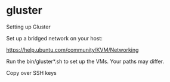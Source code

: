 # gluster
Setting up Gluster

Set up a bridged network on your host:

https://help.ubuntu.com/community/KVM/Networking

Run the bin/gluster*.sh to set up the VMs. Your paths may differ.

Copy over SSH keys
